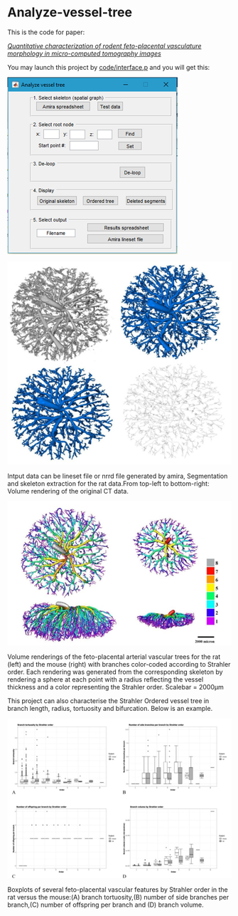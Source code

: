 # Analyze-vessel-tree
This is the code for paper: 

[_Quantitative characterization of rodent feto-placental vasculature morphology in micro-computed tomography images_](https://www.sciencedirect.com/science/article/pii/S0169260719303293)

You may launch this project by [code/interface.p](./code/interface.p)  and you will get this:

  ![Interface](images/Interface.png)


  ![Original_Micro_CT_image](images/Original_Micro_CT_image.jpg)
  
Intput data can be lineset file or nrrd file generated by amira, Segmentation and skeleton extraction for the rat data.From top-left to bottom-right: Volume rendering of the original CT data.

  ![Strahler_Ordered_Micro_CT_image](images/Strahler_Ordered_Micro_CT_image.jpg)
  
  Volume renderings of the feto-placental arterial vascular trees for the rat (left) and the mouse (right) with branches color-coded according to Strahler order. Each rendering was generated from the corresponding skeleton by rendering a sphere at each point with a radius reflecting the vessel thickness and a color representing the Strahler order. Scalebar = 2000μm
    
  This project can also characterise the Strahler Ordered vessel tree in branch length, radius, tortuosity and bifurcation. Below is an example.
  
  ![Characterisation](images/Characterisation.jpg)
  
  Boxplots of several feto-placental vascular features by Strahler order in the rat versus the mouse:(A) branch tortuosity,(B) number of side branches per branch,(C) number of offspring per branch and (D) branch volume.
